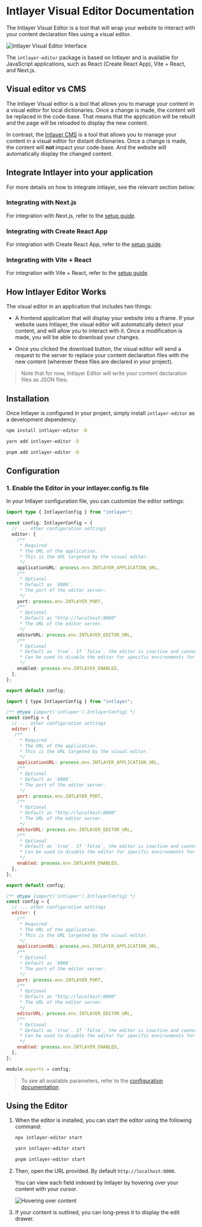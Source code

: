 # Intlayer Visual Editor Documentation

The Intlayer Visual Editor is a tool that will wrap your website to interact with your content declaration files using a visual editor.

![Intlayer Visual Editor Interface](https://github.com/aymericzip/intlayer/blob/main/docs/assets/visual_editor.gif)

The `intlayer-editor` package is based on Intlayer and is available for JavaScript applications, such as React (Create React App), Vite + React, and Next.js.

## Visual editor vs CMS

The Intlayer Visual editor is a tool that allows you to manage your content in a visual editor for local dictionaries. Once a change is made, the content will be replaced in the code-base. That means that the application will be rebuilt and the page will be reloaded to display the new content.

In contrast, the [Intlayer CMS](https://github.com/aymericzip/intlayer/blob/main/docs/en-GB/intlayer_CMS.md) is a tool that allows you to manage your content in a visual editor for distant dictionaries. Once a change is made, the content will **not** impact your code-base. And the website will automatically display the changed content.

## Integrate Intlayer into your application

For more details on how to integrate intlayer, see the relevant section below:

### Integrating with Next.js

For integration with Next.js, refer to the [setup guide](https://github.com/aymericzip/intlayer/blob/main/docs/en-GB/intlayer_with_nextjs_15.md).

### Integrating with Create React App

For integration with Create React App, refer to the [setup guide](https://github.com/aymericzip/intlayer/blob/main/docs/en-GB/intlayer_with_create_react_app.md).

### Integrating with Vite + React

For integration with Vite + React, refer to the [setup guide](https://github.com/aymericzip/intlayer/blob/main/docs/en-GB/intlayer_with_vite+react.md).

## How Intlayer Editor Works

The visual editor in an application that includes two things:

- A frontend application that will display your website into a iframe. If your website uses Intlayer, the visual editor will automatically detect your content, and will allow you to interact with it. Once a modification is made, you will be able to download your changes.

- Once you clicked the download button, the visual editor will send a request to the server to replace your content declaration files with the new content (wherever these files are declared in your project).

> Note that for now, Intlayer Editor will write your content declaration files as JSON files.

## Installation

Once Intlayer is configured in your project, simply install `intlayer-editor` as a development dependency:

```bash packageManager="npm"
npm install intlayer-editor -D
```

```bash packageManager="yarn"
yarn add intlayer-editor -D
```

```bash packageManager="pnpm"
pnpm add intlayer-editor -D
```

## Configuration

### 1. Enable the Editor in your intlayer.config.ts file

In your Intlayer configuration file, you can customize the editor settings:

```typescript fileName="intlayer.config.ts" codeFormat="typescript"
import type { IntlayerConfig } from "intlayer";

const config: IntlayerConfig = {
  // ... other configuration settings
  editor: {
    /**
     * Required
     * The URL of the application.
     * This is the URL targeted by the visual editor.
     */
    applicationURL: process.env.INTLAYER_APPLICATION_URL,
    /**
     * Optional
     * Default as `8000`.
     * The port of the editor server.
     */
    port: process.env.INTLAYER_PORT,
    /**
     * Optional
     * Default as "http://localhost:8000"
     * The URL of the editor server.
     */
    editorURL: process.env.INTLAYER_EDITOR_URL,
    /**
     * Optional
     * Default as `true`. If `false`, the editor is inactive and cannot be accessed.
     * Can be used to disable the editor for specific environments for security reason, such as production.
     */
    enabled: process.env.INTLAYER_ENABLED,
  },
};

export default config;
```

```javascript fileName="intlayer.config.mjs" codeFormat="esm"
import { type IntlayerConfig } from "intlayer";

/** @type {import('intlayer').IntlayerConfig} */
const config = {
  // ... other configuration settings
  editor: {
   /**
     * Required
     * The URL of the application.
     * This is the URL targeted by the visual editor.
     */
    applicationURL: process.env.INTLAYER_APPLICATION_URL,
    /**
     * Optional
     * Default as `8000`.
     * The port of the editor server.
     */
    port: process.env.INTLAYER_PORT,
    /**
     * Optional
     * Default as "http://localhost:8000"
     * The URL of the editor server.
     */
    editorURL: process.env.INTLAYER_EDITOR_URL,
    /**
     * Optional
     * Default as `true`. If `false`, the editor is inactive and cannot be accessed.
     * Can be used to disable the editor for specific environments for security reason, such as production.
     */
    enabled: process.env.INTLAYER_ENABLED,
  },
};

export default config;
```

```javascript fileName="intlayer.config.cjs" codeFormat="commonjs"
/** @type {import('intlayer').IntlayerConfig} */
const config = {
  // ... other configuration settings
  editor: {
    /**
     * Required
     * The URL of the application.
     * This is the URL targeted by the visual editor.
     */
    applicationURL: process.env.INTLAYER_APPLICATION_URL,
    /**
     * Optional
     * Default as `8000`.
     * The port of the editor server.
     */
    port: process.env.INTLAYER_PORT,
    /**
     * Optional
     * Default as "http://localhost:8000"
     * The URL of the editor server.
     */
    editorURL: process.env.INTLAYER_EDITOR_URL,
    /**
     * Optional
     * Default as `true`. If `false`, the editor is inactive and cannot be accessed.
     * Can be used to disable the editor for specific environments for security reason, such as production.
     */
    enabled: process.env.INTLAYER_ENABLED,
  },
};

module.exports = config;
```

> To see all available parameters, refer to the [configuration documentation](https://github.com/aymericzip/intlayer/blob/main/docs/en-GB/configuration.md).

## Using the Editor

1. When the editor is installed, you can start the editor using the following command:

   ```bash packageManager="npm"
   npx intlayer-editor start
   ```

   ```bash packageManager="yarn"
   yarn intlayer-editor start
   ```

   ```bash packageManager="pnpm"
   pnpm intlayer-editor start
   ```

2. Then, open the URL provided. By default `http://localhost:8000`.

   You can view each field indexed by Intlayer by hovering over your content with your cursor.

   ![Hovering over content](https://github.com/aymericzip/intlayer/blob/main/docs/assets/intlayer_editor_hover_content.png)

3. If your content is outlined, you can long-press it to display the edit drawer.
